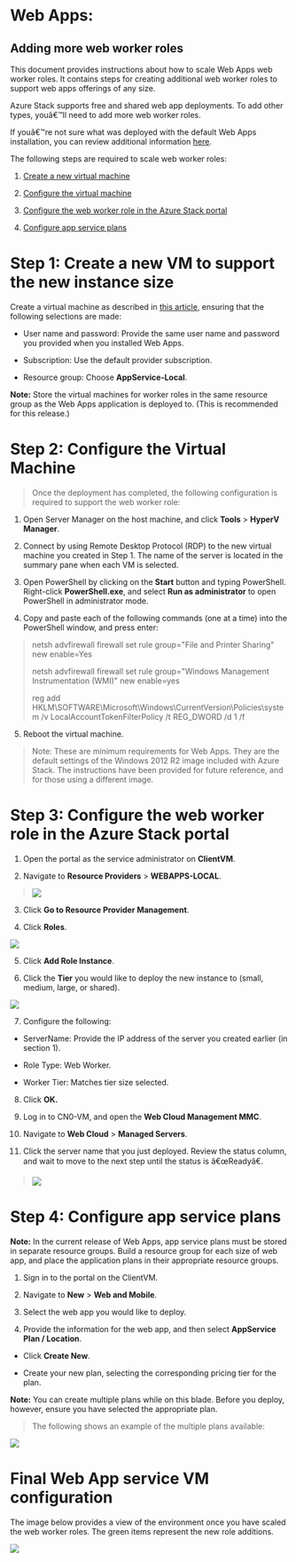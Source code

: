 #    Web Apps:

##  Adding more web worker roles

This document provides instructions about how to scale Web Apps web worker roles. It contains steps for creating additional web worker roles
to support web apps offerings of any size.

Azure Stack supports free and shared web app deployments. To add other types, youâ€™ll need to add more web worker roles.

If youâ€™re not sure what was deployed with the default Web Apps installation, you can review additional information [here](https://azure.microsoft.com/en-us/documentation/articles/azure-stack-webapps-overview/).

The following steps are required to scale web worker roles:

1.  [Create a new virtual machine](#step-1-create-a-new-vm-to-support-the-new-instance-size)

2.  [Configure the virtual machine](#step-2-configure-the-virtual-machine)

3.  [Configure the web worker role in the Azure Stack portal](#step-3-configure-the-web-worker-role-in-the-azure-stack-portal)

4.  [Configure app service plans](#step-4-configure-app-service-plans)

Step 1: Create a new VM to support the new instance size
========================================================

Create a virtual machine as described in [this article](https://azure.microsoft.com/en-us/documentation/articles/azure-stack-provision-vm/),
ensuring that the following selections are made:

-   User name and password: Provide the same user name and password you provided when you installed Web Apps.

-   Subscription: Use the default provider subscription.

-   Resource group: Choose **AppService-Local**.

**Note:** Store the virtual machines for worker roles in the same resource group as the Web Apps application is deployed to. (This is
recommended for this release.)

Step 2: Configure the Virtual Machine
=====================================

> Once the deployment has completed, the following configuration is required to support the web worker role:

1.  Open Server Manager on the host machine, and click **Tools** &gt; **HyperV Manager**.

2.  Connect by using Remote Desktop Protocol (RDP) to the new virtual machine you created in Step 1. The name of the server is located in
    the summary pane when each VM is selected.

3.  Open PowerShell by clicking on the **Start** button and typing PowerShell. Right-click **PowerShell.exe**, and select **Run
    as administrator** to open PowerShell in administrator mode.

4.  Copy and paste each of the following commands (one at a time) into the PowerShell window, and press enter:

> netsh advfirewall firewall set rule group="File and Printer Sharing" new enable=Yes
>
> netsh advfirewall firewall set rule group="Windows Management Instrumentation (WMI)" new enable=yes
>
> reg add HKLM\\SOFTWARE\\Microsoft\\Windows\\CurrentVersion\\Policies\\system /v LocalAccountTokenFilterPolicy /t REG\_DWORD /d 1 /f

5.  Reboot the virtual machine.

> Note: These are minimum requirements for Web Apps. They are the default settings of the Windows 2012 R2 image included with Azure
> Stack. The instructions have been provided for future reference, and for those using a different image.

Step 3: Configure the web worker role in the Azure Stack portal
===============================================================
 

1.  Open the portal as the service administrator on **ClientVM**.

2.  Navigate to **Resource Providers** &gt; **WEBAPPS-LOCAL**.

> ![](media/azure-stack-webapp-add-worker-roles/WebApp-ResourceMgmt.png)

3.  Click **Go to Resource Provider Management**.

4.  Click **Roles**.

![](media/azure-stack-webapp-add-worker-roles/WebApp-Roles.png)

5.  Click **Add Role Instance**.

6.  Click the **Tier** you would like to deploy the new instance to (small, medium, large, or shared).

![](media/azure-stack-webapp-add-worker-roles/WebApp-Tiers.png)

7.  Configure the following:

-   ServerName: Provide the IP address of the server you created earlier (in section 1).

-   Role Type: Web Worker.

-   Worker Tier: Matches tier size selected.

8.  Click **OK.**

9.  Log in to CN0-VM, and open the **Web Cloud Management MMC**.

10.  Navigate to **Web Cloud** &gt; **Managed Servers**.

11.  Click the server name that you just deployed. Review the status column, and wait to move to the next step until the status
    is â€œReadyâ€.

> ![](media/azure-stack-webapp-add-worker-roles/webappmgmtconsole.png)

Step 4: Configure app service plans
===================================

**Note:** In the current release of Web Apps, app service plans must be stored in separate resource groups. Build a resource group for each size
of web app, and place the application plans in their appropriate resource groups.

1.  Sign in to the portal on the ClientVM.

2.  Navigate to **New** &gt; **Web and Mobile**.

3.  Select the web app you would like to deploy.

4.  Provide the information for the web app, and then select **AppService Plan / Location**.

-   Click **Create New**.

-   Create your new plan, selecting the corresponding pricing tier for the plan.

**Note:** You can create multiple plans while on this blade. Before you deploy, however, ensure you have selected the appropriate plan.

> The following shows an example of the multiple plans available:
>
 ![](media/azure-stack-webapp-add-worker-roles/WebApp-Plans.png)

Final Web App service VM configuration
======================================

The image below provides a view of the environment once you have scaled the web worker roles. The green items represent the new role additions.

 ![](media/azure-stack-webapp-add-worker-roles/WebAppsWWRoles.png)
